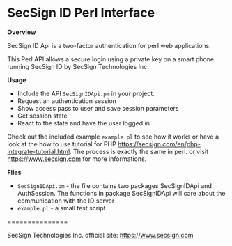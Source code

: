 # SecSign ID Perl Interface


**Overview**

SecSign ID Api is a two-factor authentication for perl web applications.

This Perl API allows a secure login using a private key on a smart phone running SecSign ID by SecSign Technologies Inc.


**Usage**

* Include the API `SecSignIDApi.pm` in your project.
* Request an authentication session
* Show access pass to user and save session parameters 
* Get session state 
* React to the state and have the user logged in


Check out the included example `example.pl` to see how it works or 
have a look at the how to use tutorial for PHP <https://secsign.com/en/php-integrate-tutorial.html>. The process is exactly the same in perl.
or visit <https://www.secsign.com> for more informations.

**Files**

* `SecSignIDApi.pm` - the file contains two packages SecSignIDApi and AuthSession. The functions in package SecSignIDApi will care about the communication with the ID server
* `example.pl` - a small test script


===============

SecSign Technologies Inc. official site: <https://www.secsign.com>